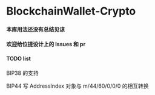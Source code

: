 # BlockchainWallet-Crypto

#### 本库用法还没有总结见谅

#### 欢迎给位提设计上的 lssues 和 pr

#### TODO list

BIP38 的支持 

BIP44 写 AddressIndex 对象与 m/44/60/0/0/0 的相互转换
